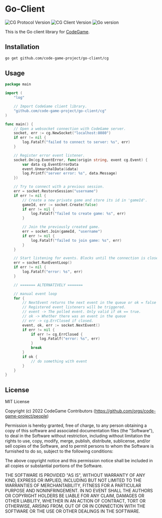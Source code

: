 # Go-Client
![CG Protocol Version](https://img.shields.io/badge/Protocol-v0.5-orange)
![CG Client Version](https://img.shields.io/badge/Client-v0.1-yellow)
![Go version](https://img.shields.io/github/go-mod/go-version/code-game-project/go-client)

This is the Go client library for [CodeGame](https://github.com/code-game-project).

## Installation

```sh
go get github.com/code-game-project/go-client/cg
```

## Usage

```go
package main

import (
	"log"

	// Import CodeGame client library.
	"github.com/code-game-project/go-client/cg"
)

func main() {
	// Open a websocket connection with CodeGame server.
	socket, err := cg.NewSocket("localhost:8080")
	if err != nil {
		log.Fatalf("failed to connect to server: %s", err)
	}

	// Register error event listener.
	socket.On(cg.EventError, func(origin string, event cg.Event) {
		var data cg.EventErrorData
		event.UnmarshalData(&data)
		log.Printf("server error: %s", data.Message)
	})

	// Try to connect with a previous session.
	err = socket.RestoreSession("username")
	if err != nil {
		// Create a new private game and store its id in 'gameId'.
		gameId, err := socket.Create(false)
		if err != nil {
			log.Fatalf("failed to create game: %s", err)
		}

		// Join the previously created game.
		err = socket.Join(gameId, "username")
		if err != nil {
			log.Fatalf("failed to join game: %s", err)
		}
	}

	// Start listening for events. Blocks until the connection is closed.
	err = socket.RunEventLoop()
	if err != nil {
		log.Fatalf("error: %s", err)
	}

	// ======= ALTERNATIVELY =======

	// manual event loop
	for {
		// NextEvent returns the next event in the queue or ok = false if there is none.
		// Registered event listeners will be triggered.
		// event -> The polled event. Only valid if ok == true.
		// ok -> Whether there was an event in the queue
		// err -> cg.ErrClosed if closed.
		event, ok, err := socket.NextEvent()
		if err != nil {
			if err != cg.ErrClosed {
				log.Fatalf("error: %s", err)
			}
			break
		}
		if ok {
			// do something with event
		}
	}
}
```

## License

MIT License

Copyright (c) 2022 CodeGame Contributors (https://github.com/orgs/code-game-project/people)

Permission is hereby granted, free of charge, to any person obtaining a copy
of this software and associated documentation files (the "Software"), to deal
in the Software without restriction, including without limitation the rights
to use, copy, modify, merge, publish, distribute, sublicense, and/or sell
copies of the Software, and to permit persons to whom the Software is
furnished to do so, subject to the following conditions:

The above copyright notice and this permission notice shall be included in all
copies or substantial portions of the Software.

THE SOFTWARE IS PROVIDED "AS IS", WITHOUT WARRANTY OF ANY KIND, EXPRESS OR
IMPLIED, INCLUDING BUT NOT LIMITED TO THE WARRANTIES OF MERCHANTABILITY,
FITNESS FOR A PARTICULAR PURPOSE AND NONINFRINGEMENT. IN NO EVENT SHALL THE
AUTHORS OR COPYRIGHT HOLDERS BE LIABLE FOR ANY CLAIM, DAMAGES OR OTHER
LIABILITY, WHETHER IN AN ACTION OF CONTRACT, TORT OR OTHERWISE, ARISING FROM,
OUT OF OR IN CONNECTION WITH THE SOFTWARE OR THE USE OR OTHER DEALINGS IN THE
SOFTWARE.

